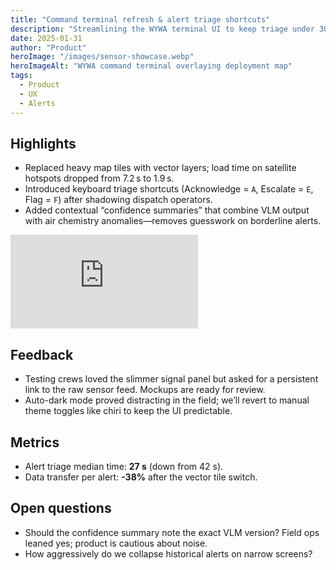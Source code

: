 ```yaml
---
title: "Command terminal refresh & alert triage shortcuts"
description: "Streamlining the WYWA terminal UI to keep triage under 30 seconds even on low-bandwidth connections."
date: 2025-01-31
author: "Product"
heroImage: "/images/sensor-showcase.webp"
heroImageAlt: "WYWA command terminal overlaying deployment map"
tags:
  - Product
  - UX
  - Alerts
---
```


## Highlights

- Replaced heavy map tiles with vector layers; load time on satellite hotspots dropped from 7.2 s to 1.9 s.
- Introduced keyboard triage shortcuts (Acknowledge = `A`, Escalate = `E`, Flag = `F`) after shadowing dispatch operators.
- Added contextual “confidence summaries” that combine VLM output with air chemistry anomalies—removes guesswork on borderline alerts.

<div class="video-embed">
  <iframe
    src="https://www.youtube.com/embed/hoayS069X9I"
    title="Command terminal walk-through"
    frameborder="0"
    allow="accelerometer; autoplay; clipboard-write; encrypted-media; gyroscope; picture-in-picture; web-share"
    allowfullscreen
  ></iframe>
</div>

## Feedback

- Testing crews loved the slimmer signal panel but asked for a persistent link to the raw sensor feed. Mockups are ready for review.
- Auto-dark mode proved distracting in the field; we’ll revert to manual theme toggles like chiri to keep the UI predictable.

## Metrics

- Alert triage median time: **27 s** (down from 42 s).
- Data transfer per alert: **-38%** after the vector tile switch.

## Open questions

- Should the confidence summary note the exact VLM version? Field ops leaned yes; product is cautious about noise.
- How aggressively do we collapse historical alerts on narrow screens?
